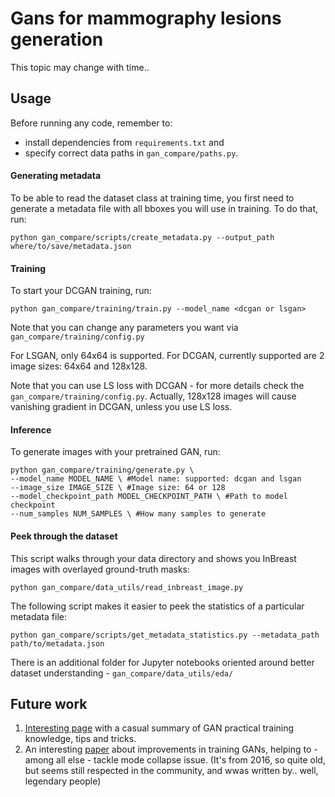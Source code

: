 # Gans for mammography lesions generation
This topic may change with time..
## Usage
Before running any code, remember to:
- install dependencies from `requirements.txt` and
- specify correct data paths in `gan_compare/paths.py`.

#### Generating metadata
To be able to read the dataset class at training time, you first need to generate a metadata file with all bboxes you will use in training. To do that, run:
```
python gan_compare/scripts/create_metadata.py --output_path where/to/save/metadata.json
```

#### Training

To start your DCGAN training, run:
```
python gan_compare/training/train.py --model_name <dcgan or lsgan>
```
Note that you can change any parameters you want via `gan_compare/training/config.py`

For LSGAN, only 64x64 is supported.
For DCGAN, currently supported are 2 image sizes: 64x64 and 128x128.

Note that you can use LS loss with DCGAN - for more details check the `gan_compare/training/config.py`. Actually, 128x128 images will cause vanishing gradient in DCGAN, unless you use LS loss.

#### Inference

To generate images with your pretrained GAN, run:
```
python gan_compare/training/generate.py \
--model_name MODEL_NAME \ #Model name: supported: dcgan and lsgan
--image_size IMAGE_SIZE \ #Image size: 64 or 128
--model_checkpoint_path MODEL_CHECKPOINT_PATH \ #Path to model checkpoint
--num_samples NUM_SAMPLES \ #How many samples to generate
```

#### Peek through the dataset
This script walks through your data directory and shows you InBreast images with overlayed ground-truth masks:
```
python gan_compare/data_utils/read_inbreast_image.py
```
The following script makes it easier to peek the statistics of a particular metadata file:
```
python gan_compare/scripts/get_metadata_statistics.py --metadata_path path/to/metadata.json
```
There is an additional folder for Jupyter notebooks oriented around better dataset understanding - `gan_compare/data_utils/eda/`

## Future work

1. [Interesting page](https://github.com/soumith/ganhacks) with a casual summary of GAN practical training knowledge, tips and tricks.
2. An interesting [paper](https://arxiv.org/pdf/1606.03498.pdf) about improvements in training GANs, helping to - among all else - tackle mode collapse issue. (It's from 2016, so quite old, but seems still respected in the community, and wwas written by.. well, legendary people)
